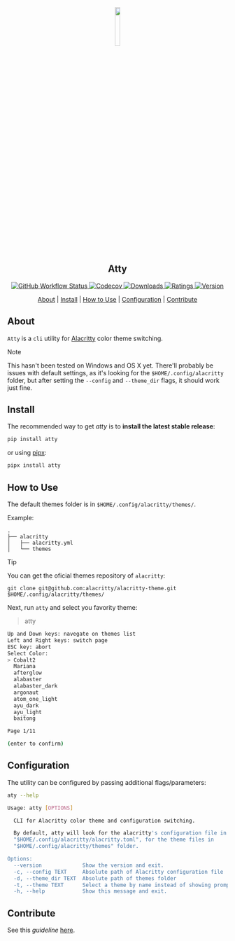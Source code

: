 <h2 align="center">
  <a href="https://pypi.org/project/atty/">
    <img src="https://github.com/mstuttgart/atty/assets/8174740/2ce05801-e28a-470c-b755-68081671344f" width="15%">
  </a>
  <br>
      Atty
</h2>

<p align="center">

  <a href="https://github.com/mstuttgart/atty/actions/workflows/test.yml">
    <img alt="GitHub Workflow Status" src="https://github.com/mstuttgart/atty/actions/workflows/test.yml/badge.svg">
  </a>

  <a href="https://codecov.io/gh/mstuttgart/atty">
     <img alt="Codecov" src="https://img.shields.io/codecov/c/github/mstuttgart/atty?color=fcd800">
  </a>

  <a href="https://pypi.org/project/atty">
    <img src="https://img.shields.io/pypi/dm/atty?color=fcd800" alt="Downloads">
  </a>

  <a href="https://pypi.org/project/atty">
    <img src="https://img.shields.io/pypi/v/atty.svg?" alt="Ratings">
  </a>

  <a href="https://pypi.org/project/atty/">
    <img src="https://img.shields.io/pypi/pyversions/atty.svg" alt="Version">
  </a>

</p>

<p align="center">
  <a href="#about">About</a> |
  <a href="#install">Install</a> |
  <a href="#how-to-use">How to Use</a> |
  <a href="#configuration">Configuration</a> |
  <a href="#contribute">Contribute</a>
</p>

## About

`Atty` is a `cli` utility for [Alacritty](https://github.com/alacritty/alacritty) color theme switching.

> [!NOTE]
> This hasn't been tested on Windows and OS X yet. There'll probably be issues with default settings, as it's looking for the `$HOME/.config/alacritty` folder, but after setting the `--config` and `--theme_dir` flags, it should work just fine.

## Install

The recommended way to get _atty_ is to **install the latest stable release**:

```sh
pip install atty
```

or using [pipx](https://github.com/pypa/pipx):

```sh
pipx install atty
```

## How to Use

The default themes folder is in `$HOME/.config/alacritty/themes/`.

Example:

```
.
├── alacritty
│   ├── alacritty.yml
│   └── themes
```

> [!TIP]
> You can get the oficial themes repository of `alacritty`:
>
> `git clone git@github.com:alacritty/alacritty-theme.git $HOME/.config/alacritty/themes/`

Next, run `atty` and select you favority theme:

> atty

```sh
Up and Down keys: navegate on themes list
Left and Right keys: switch page
ESC key: abort
Select Color:
> Cobalt2
  Mariana
  afterglow
  alabaster
  alabaster_dark
  argonaut
  atom_one_light
  ayu_dark
  ayu_light
  baitong

Page 1/11

(enter to confirm)
```

## Configuration

The utility can be configured by passing additional flags/parameters:

```sh
aty --help

Usage: atty [OPTIONS]

  CLI for Alacritty color theme and configuration switching.

  By default, atty will look for the alacritty's configuration file in
  "$HOME/.config/alacritty/alacritty.toml", for the theme files in
  "$HOME/.config/alacritty/themes" folder.

Options:
  --version             Show the version and exit.
  -c, --config TEXT     Absolute path of Alacritty configuration file
  -d, --theme_dir TEXT  Absolute path of themes folder
  -t, --theme TEXT      Select a theme by name instead of showing prompt.
  -h, --help            Show this message and exit.
```


## Contribute

See this *guideline* [here](https://github.com/mstuttgart/atty/blob/main/.github/CONTRIBUTING.md).
